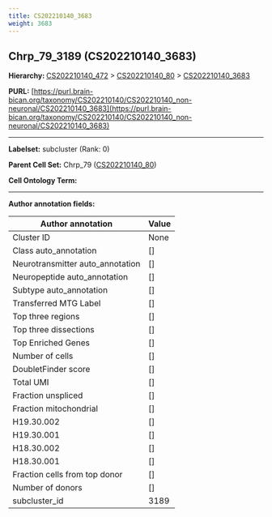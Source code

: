```yaml
---
title: CS202210140_3683
weight: 3683
---
```

## Chrp_79_3189 (CS202210140_3683)
<b>Hierarchy: </b>
[CS202210140_472](../CS202210140_472) >
[CS202210140_80](../CS202210140_80) >
[CS202210140_3683](../CS202210140_3683)

**PURL:** [https://purl.brain-bican.org/taxonomy/CS202210140/CS202210140_non-neuronal/CS202210140_3683](https://purl.brain-bican.org/taxonomy/CS202210140/CS202210140_non-neuronal/CS202210140_3683)

---


**Labelset:** subcluster (Rank: 0)

**Parent Cell Set:** Chrp_79 ([CS202210140_80](../CS202210140_80))



**Cell Ontology Term:** 

[MARKER GENES.]: #


---

[TRANSFERRED ANNOTATIONS.]: #


[AUTHOR ANNOTATION FIELDS.]: #


**Author annotation fields:**

| Author annotation | Value |
|-------------------|-------|
|Cluster ID|None|
|Class auto_annotation|[]|
|Neurotransmitter auto_annotation|[]|
|Neuropeptide auto_annotation|[]|
|Subtype auto_annotation|[]|
|Transferred MTG Label|[]|
|Top three regions|[]|
|Top three dissections|[]|
|Top Enriched Genes|[]|
|Number of cells|[]|
|DoubletFinder score|[]|
|Total UMI|[]|
|Fraction unspliced|[]|
|Fraction mitochondrial|[]|
|H19.30.002|[]|
|H19.30.001|[]|
|H18.30.002|[]|
|H18.30.001|[]|
|Fraction cells from top donor|[]|
|Number of donors|[]|
|subcluster_id|3189|
